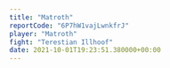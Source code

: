 ```yaml
---
title: "Matroth"
reportCode: "6P7hW1vajLwnkfrJ"
player: "Matroth"
fight: "Terestian Illhoof"
date: 2021-10-01T19:23:51.380000+00:00
---
```

